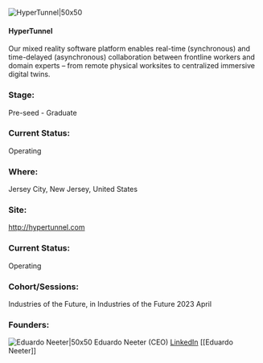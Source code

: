 

![HyperTunnel|50x50](http://apimg.techstars.com/sf/accounts/logo/Logo_5a5585126154d3583869b4553.png)

#### HyperTunnel
Our mixed reality software platform enables real-time (synchronous) and time-delayed (asynchronous) collaboration between frontline workers and domain experts – from remote physical worksites to centralized immersive digital twins.

### Stage: 
Pre-seed - Graduate 

### Current Status: 
Operating

### Where:
Jersey City, New Jersey, United States

### Site:
http://hypertunnel.com





### Current Status: 
Operating

### Cohort/Sessions: 
Industries of the Future, in Industries of the Future 2023 April

### Founders: 

![Eduardo Neeter|50x50]() Eduardo Neeter (CEO) [LinkedIn](https://linkedin.com/in/eneeter) [[Eduardo Neeter]]


